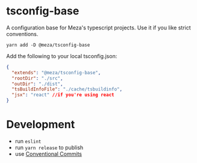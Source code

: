 # tsconfig-base

A configuration base for Meza's typescript projects.
Use it if you like strict conventions.

`yarn add -D @meza/tsconfig-base`

Add the following to your local tsconfig.json:
```json
{
  "extends": "@meza/tsconfig-base",
  "rootDir": "./src",
  "outDir": "./dist",
  "tsBuildInfoFile": "./cache/tsbuildinfo",
  "jsx": "react" //if you're using react
}
```

# Development

- run `eslint`
- run `yarn release` to publish
- use [Conventional Commits](https://www.conventionalcommits.org/)
